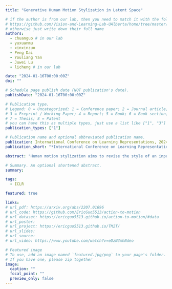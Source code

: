 ```yaml
---
title: "Generative Human Motion Stylization in Latent Space"

# if the author is from our lab, then you need to match it with the folder name you can find here
# https://github.com/Vision-and-Learning-Lab-UAlberta/home/tree/master/content/authors
# otherwise just write down their full name
authors:
  - chuanguo # in our lab
  - yuxuanmu
  - xinxinzuo
  - Peng Dai
  - Youliang Yan
  - Juwei Lu
  - licheng # in our lab

date: "2024-01-16T00:00:00Z"
doi: ""

# Schedule page publish date (NOT publication's date).
publishDate: "2024-01-16T00:00:00Z"

# Publication type.
# Legend: 0 = Uncategorized; 1 = Conference paper; 2 = Journal article;
# 3 = Preprint / Working Paper; 4 = Report; 5 = Book; 6 = Book section;
# 7 = Thesis; 8 = Patent
# you can have this as multiple types, just use a list like ["1", "3"]
publication_types: ["1"]

# Publication name and optional abbreviated publication name.
publication: International Conference on Learning Representations, 2024
publication_short: "*International Conference on Learning Representations (ICLR)*"

abstract: "Human motion stylization aims to revise the style of an input motion while keeping its content unaltered. Unlike existing works that operate directly in pose space, we leverage the \textit{latent space} of pretrained autoencoders as a more expressive and robust representation for motion extraction and infusion. Building upon this, we present a novel \textit{generative} model that produces diverse stylization results of a single motion (latent) code. During training, a motion code is decomposed into two coding components: a deterministic content code, and a probabilistic style code adhering to a prior distribution; then a generator massages the random combination of content and style codes to reconstruct the corresponding motion codes. Our approach is versatile, allowing the learning of probabilistic style space from either style labeled or unlabeled motions, providing notable flexibility in stylization as well. In inference, users can opt to stylize a motion using style cues from a reference motion or a label. Even in the absence of explicit style input, our model facilitates novel re-stylization by sampling from the unconditional style prior distribution. Experimental results show that our proposed stylization models, despite their lightweight design, outperform the state-of-the-arts in style reeanactment, content preservation, and generalization across various applications and settings."

# Summary. An optional shortened abstract.
summary: 

tags:
  - ICLR

featured: true

links:
# url_pdf: https://arxiv.org/abs/2207.01696
# url_code: https://github.com/EricGuo5513/action-to-motion
# url_dataset: https://ericguo5513.github.io/action-to-motion/#data
# url_poster:
# url_project: https://ericguo5513.github.io/TM2T/
# url_slides:
# url_source:
# url_video: https://www.youtube.com/watch?v=eDzN3mhNdeo

# Featured image
# To use, add an image named `featured.jpg/png` to your page's folder.
# If you have one, please zip together
image:
  caption: ""
  focal_point: ""
  preview_only: false
---
```

